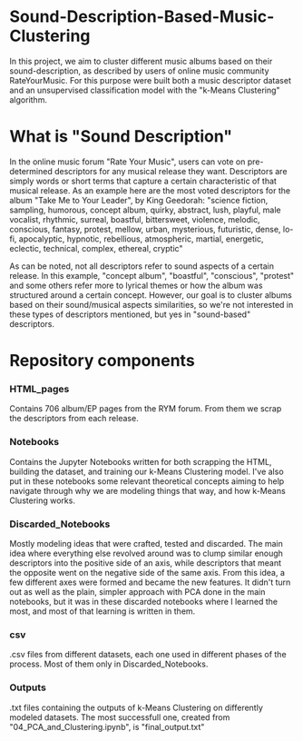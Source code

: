 # Sound-Description-Based-Music-Clustering
In this project, we aim to cluster different music albums based on their sound-description, as described by users of online music community RateYourMusic. For this purpose were built both a music descriptor dataset and an unsupervised classification model with the "k-Means Clustering" algorithm.

# What is "Sound Description"
In the online music forum "Rate Your Music", users can vote on pre-determined descriptors for any musical release they want. Descriptors are simply words or short terms that capture a certain characteristic of that musical release. As an example here are the most voted descriptors for the album "Take Me to Your Leader", by King Geedorah: "science fiction, sampling, humorous, concept album, quirky, abstract, lush, playful, male vocalist, rhythmic, surreal, boastful, bittersweet, violence, melodic, conscious, fantasy, protest, mellow, urban, mysterious, futuristic, dense, lo-fi, apocalyptic, hypnotic, rebellious, atmospheric, martial, energetic, eclectic, technical, complex, ethereal, cryptic"

As can be noted, not all descriptors refer to sound aspects of a certain release. In this example, "concept album", "boastful", "conscious", "protest" and some others refer more to lyrical themes or how the album was structured around a certain concept. However, our goal is to cluster albums based on their sound/musical aspects similarities, so we're not interested in these types of descriptors mentioned, but yes in "sound-based" descriptors.

# Repository components

### HTML_pages
Contains 706 album/EP pages from the RYM forum. From them we scrap the descriptors from each release.

### Notebooks
Contains the Jupyter Notebooks written for both scrapping the HTML, building the dataset, and training our k-Means Clustering model. I've also put in these notebooks some relevant theoretical concepts aiming to help navigate through why we are modeling things that way, and how k-Means Clustering works.

### Discarded_Notebooks
Mostly modeling ideas that were crafted, tested and discarded. The main idea where everything else revolved around was to clump similar enough descriptors into the positive side of an axis, while descriptors that meant the opposite went on the negative side of the same axis. From this idea, a few different axes were formed and became the new features. It didn't turn out as well as the plain, simpler approach with PCA done in the main notebooks, but it was in these discarded notebooks where I learned the most, and most of that learning is written in them.

### csv
.csv files from different datasets, each one used in different phases of the process. Most of them only in Discarded_Notebooks.

### Outputs
.txt files containing the outputs of k-Means Clustering on differently modeled datasets. The most successfull one, created from "04_PCA_and_Clustering.ipynb", is "final_output.txt"
